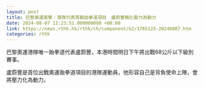 ```yaml
---
layout: post
title: 巴黎奧運直擊｜港隊代表首戰跆拳道項目　盧蔚豐稱化壓力為動力
date: 2024-08-07 12:23:51.000000000 +08:00
link: https://news.rthk.hk/rthk/ch/component/k2/1765123-20240807.htm
categories: rthk
---
```


巴黎奧運港隊唯一跆拳道代表盧蔚豐，本港時間明日下午將出戰68公斤以下級別賽事。

盧蔚豐是首位出戰奧運跆拳道項目的港隊運動員，他形容自己是背負使命上陣，會將壓力化為動力。
